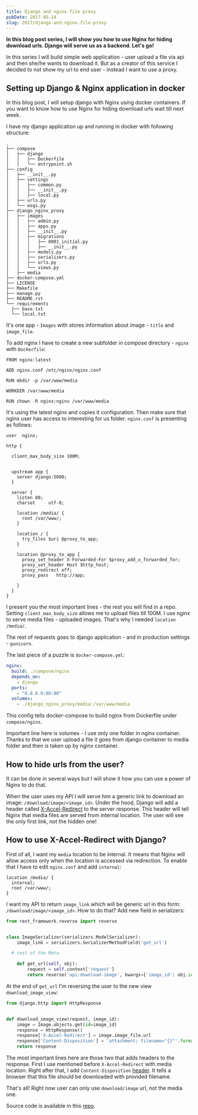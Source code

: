 ```yaml
---
title: Django and nginx file proxy
pubDate: 2017-05-14
slug: 2017/django-and-nginx-file-proxy
---
```


**In this blog post series, I will show you how to use Nginx for hiding download urls. Django will serve us as a backend. Let's go!**

In this series I will build simple web application - user upload a file via api and then she/he wants to download it. But as a creator of this service I decided to not show my url to end user - instead I want to use a proxy.

## Setting up Django & Nginx application in docker

In this blog post, I will setup django with Nginx using docker containers. If you want to know how to use Nginx for hiding download urls wait till next week.

I have my django application up and running in docker with following structure:

```shell
.
├── compose
│   ├── django
│   │   ├── Dockerfile
│   │   └── entrypoint.sh
├── config
│   ├── __init__.py
│   ├── settings
│   │   ├── common.py
│   │   ├── __init__.py
│   │   ├── local.py
│   ├── urls.py
│   └── wsgi.py
├── django_nginx_proxy
│   ├── images
│   │   ├── admin.py
│   │   ├── apps.py
│   │   ├── __init__.py
│   │   ├── migrations
│   │   │   ├── 0001_initial.py
│   │   │   ├── __init__.py
│   │   ├── models.py
│   │   ├── serializers.py
│   │   ├── urls.py
│   │   └── views.py
│   ├── media
├── docker-compose.yml
├── LICENSE
├── Makefile
├── manage.py
├── README.rst
└── requirements
  ├── base.txt
  └── local.txt
```

It's one app - `Images` with stores information about image - `title` and `image_file`.

To add nginx I have to create a new subfolder in compose directory - `nginx` with `Dockerfile`:

```docker
FROM nginx:latest

ADD nginx.conf /etc/nginx/nginx.conf

RUN mkdir -p /var/www/media

WORKDIR /var/www/media

RUN chown -R nginx:nginx /var/www/media
```

It's using the latest nginx and copies it configuration. Then make sure that nginx user has access to interesting for us folder. `nginx.conf` is presenting as follows:

```nginx
user  nginx;

http {

  client_max_body_size 100M;


  upstream app {
    server django:5000;
  }

  server {
    listen 80;
    charset     utf-8;

    location /media/ {
      root /var/www/;
    }

    location / {
      try_files $uri @proxy_to_app;
    }

    location @proxy_to_app {
      proxy_set_header X-Forwarded-For $proxy_add_x_forwarded_for;
      proxy_set_header Host $http_host;
      proxy_redirect off;
      proxy_pass   http://app;

    }
  }
}
```

I present you the most important lines - the rest you will find in a repo. Setting `client_max_body_size` allows me to upload files till 100M. I use nginx to serve media files - uploaded images. That's why I needed `location /media/`.

The rest of requests goes to django application - and in production settings - `gunicorn`.

The last piece of a puzzle is `docker-compose.yml`:

```yaml
nginx:
  build: ./compose/nginx
  depends_on:
    - django
  ports:
    - "0.0.0.0:80:80"
  volumes:
    - ./django_nginx_proxy/media:/var/www/media
```

This config tells docker-compose to build nginx from Dockerfile under `compose/nginx`.

Important line here is volumes - I use only one folder in nginx container. Thanks to that we user upload a file it goes from django container to media folder and then is taken up by nginx container.

## How to hide urls from the user?

It can be done in several ways but I will show it how you can use a power of Nginx to do that.

When the user uses my API I will serve him a generic link to download an image: `/download/image/<image_id>`. Under the hood, Django will add a header called [X-Accel-Redirect](https://www.nginx.com/resources/wiki/start/topics/examples/x-accel/#x-accel-redirect) to the server response. This header will tell Nginx that media files are served from internal location. The user will see the only first link, not the hidden one!

## How to use X-Accel-Redirect with Django?

First of all, I want my `media` location to be internal. It means that Nginx will allow access only when the location is accessed via redirection. To enable that I have to edit `nginx.conf` and add `internal`:

```nginx
location /media/ {
  internal;
  root /var/www/;
}
```

I want my API to return `image_link` which will be generic url in this form: `/download/image/<image_id>`. How to do that? Add new field in serializers:

```python
from rest_framework.reverse import reverse


class ImageSerializer(serializers.ModelSerializer):
    image_link = serializers.SerializerMethodField('get_url')

  # rest of the Meta

    def get_url(self, obj):
        request = self.context['request']
        return reverse('api:download-image', kwargs={'image_id': obj.id}, request=request)
```

At the end of `get_url` I'm reversing the user to the new view `download_image_view`:

```python
from django.http import HttpResponse


def download_image_view(request, image_id):
    image = Image.objects.get(id=image_id)
    response = HttpResponse()
    response['X-Accel-Redirect'] = image.image_file.url
    response['Content-Disposition'] = 'attachment; filename="{}"'.format(image.image_file.name)
    return response
```

The most important lines here are those two that adds headers to the response. First I use mentioned before `X-Accel-Redirect` with media location. Right after that, I add `Content-Disposition` [header](https://developer.mozilla.org/en-US/docs/Web/HTTP/Headers/Content-Disposition). It tells a browser that this file should be downloaded with provided filename.

That's all! Right now user can only use `download/image` url, not the media one.

Source code is available in this [repo](https://github.com/krzysztofzuraw/personal-blog-projects/tree/master/django_nginx_proxy).

